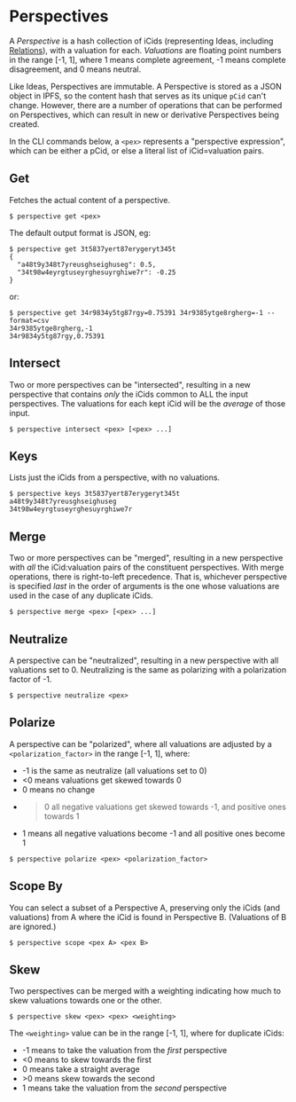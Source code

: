 # Perspectives

A _Perspective_ is a hash collection of iCids (representing Ideas, including
[Relations](./RELATIONS.md)), with a valuation for each.  _Valuations_ are
floating point numbers in the range [-1, 1], where 1 means complete agreement,
-1 means complete disagreement, and 0 means neutral.

Like Ideas, Perspectives are immutable.  A Perspective is stored as a JSON
object in IPFS, so the content hash that serves as its unique `pCid` can't
change.  However, there are a number of operations that can be performed on
Perspectives, which can result in new or derivative Perspectives being created.   

In the CLI commands below, a `<pex>` represents a "perspective expression",
which can be either a pCid, or else a literal list of iCid=valuation pairs.

## Get

Fetches the actual content of a perspective.

```
$ perspective get <pex>
```

The default output format is JSON, eg:

```
$ perspective get 3t5837yert87erygeryt345t
{
  "a48t9y348t7yreusghseighuseg": 0.5,
  "34t98w4eyrgtuseyrghesuyrghiwe7r": -0.25
}
```

or:

```
$ perspective get 34r9834y5tg87rgy=0.75391 34r9385ytge8rgherg=-1 --format=csv
34r9385ytge8rgherg,-1
34r9834y5tg87rgy,0.75391
```

## Intersect

Two or more perspectives can be "intersected", resulting in a new perspective
that contains _only_ the iCids common to ALL the input perspectives.  The
valuations for each kept iCid will be the _average_ of those input.

```
$ perspective intersect <pex> [<pex> ...]
```

## Keys

Lists just the iCids from a perspective, with no valuations.

```
$ perspective keys 3t5837yert87erygeryt345t
a48t9y348t7yreusghseighuseg
34t98w4eyrgtuseyrghesuyrghiwe7r
```

## Merge

Two or more perspectives can be "merged", resulting in a new perspective with
_all_ the iCid:valuation pairs of the constituent perspectives.  With merge
operations, there is right-to-left precedence.  That is, whichever perspective
is specified _last_ in the order of arguments is the one whose valuations are
used in the case of any duplicate iCids.

```
$ perspective merge <pex> [<pex> ...]
```

## Neutralize

A perspective can be "neutralized", resulting in a new perspective with all
valuations set to 0.  Neutralizing is the same as polarizing with a polarization
factor of -1.

```
$ perspective neutralize <pex>
```

## Polarize

A perspective can be "polarized", where all valuations are adjusted by a
`<polarization_factor>` in the range [-1, 1], where:
 * -1 is the same as neutralize (all valuations set to 0)
 * <0 means valuations get skewed towards 0
 * 0 means no change
 * >0 all negative valuations get skewed towards -1, and positive ones towards 1
 * 1 means all negative valuations become -1 and all positive ones become 1

```
$ perspective polarize <pex> <polarization_factor>
```

## Scope By

You can select a subset of a Perspective A, preserving only the iCids (and
valuations) from A where the iCid is found in Perspective B.  (Valuations of B
are ignored.)

```
$ perspective scope <pex A> <pex B>
```

## Skew

Two perspectives can be merged with a weighting indicating how much to skew
valuations towards one or the other.

```
$ perspective skew <pex> <pex> <weighting>
```

The `<weighting>` value can be in the range [-1, 1], where for duplicate iCids:
 * -1 means to take the valuation from the _first_ perspective
 * \<0 means to skew towards the first
 * 0 means take a straight average
 * \>0 means skew towards the second
 * 1 means take the valuation from the _second_ perspective
